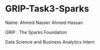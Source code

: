 # GRIP-Task3-Sparks

Name: Ahmed Nasser Ahmed Hassan

GRIP : The Sparks Foundation

Data Science and Business Analytics Intern

